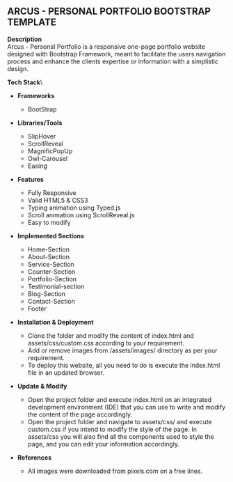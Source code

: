 ARCUS - PERSONAL PORTFOLIO BOOTSTRAP TEMPLATE 
---------------------------------------------

**Description**\
Arcus - Personal Portfolio is a responsive one-page portfolio website designed with Bootstrap Framework, meant to facilitate the users navigation process and enhance the clients expertise or information with a simplistic design. 


**Tech Stack**\
- **Frameworks** 
  - BootStrap 

- **Libraries/Tools** 
  - SlipHover 
  - ScrollReveal 
  - MagnificPopUp 
  - Owl-Carousel 
  - Easing 

- **Features**
  - Fully Responsive 
  - Valid HTML5 & CSS3 
  - Typing animation using Typed.js 
  - Scroll animation using ScrollReveal.js 
  - Easy to modify 

- **Implemented Sections**
  - Home-Section 
  - About-Section 
  - Service-Section 
  - Counter-Section 
  - Portfolio-Section 
  - Testimonial-section 
  - Blog-Section 
  - Contact-Section 
  - Footer 

- **Installation & Deployment**
  - Clone the folder and modify the content of index.html and assets/css/custom.css according to your requirement. 
  - Add or remove images from /assets/images/ directory as per your requirement. 
  - To deploy this website, all you need to do is execute the index.html file in an updated browser. 

- **Update & Modify**
  - Open the project folder and execute index.html on an integrated development environment (IDE) that you can use to write and modify the content of the page accordingly. 
  - Open the project folder and navigate to assets/css/ and execute custom.css if you intend to modify the style of the page. In assets/css you will also find all the components used to style the page, and you can edit your information accordingly.

- **References**
  - All images were downloaded from pixels.com on a free lines.